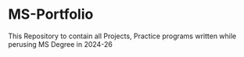 # MS-Portfolio
This Repository to contain all Projects, Practice programs written while perusing MS Degree in 2024-26
